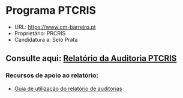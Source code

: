 # Programa PTCRIS
- URL: https://www.cm-barreiro.pt
- Proprietário: PRCRIS
- Candidatura a: Selo Prata
  
## Consulte aqui: [Relatório da Auditoria PTCRIS](https://unidade-acesso.github.io/report_003/relatorio_report_003.html)

### Recursos de apoio ao relatório:
- [Guia de utilização do relatório de auditorias](https://unidade-acesso.github.io/reports/guiao.html)
